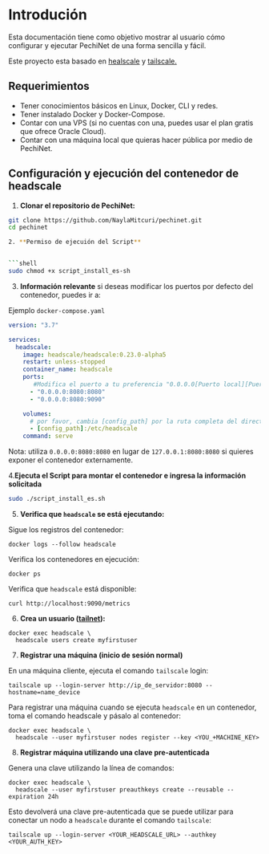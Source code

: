 # Introdución

Esta documentación tiene como objetivo mostrar al usuario cómo configurar y ejecutar PechiNet de una forma sencilla y fácil.

Este proyecto esta basado en [healscale](https://github.com/juanfont/headscale/blob/main/docs/running-headscale-container.md) y [tailscale.](https://tailscale.com/)

## Requerimientos

- Tener conocimientos básicos en Linux, Docker, CLI y redes.
- Tener instalado Docker y Docker-Compose.
- Contar con una VPS (si no cuentas con una, puedes usar el plan gratis que ofrece Oracle Cloud).
- Contar con una máquina local que quieras hacer pública por medio de PechiNet.

## Configuración y ejecución del contenedor de headscale

1. **Clonar el repositorio de PechiNet:**

  ```bash
  git clone https://github.com/NaylaMitcuri/pechinet.git
  cd pechinet

2. **Permiso de ejecuión del Script**


```shell
sudo chmod +x script_install_es-sh

```

3. **Información relevante** si deseas modificar los puertos por defecto del contenedor, puedes ir a:


Ejemplo `docker-compose.yaml`

```yaml
version: "3.7"

services:
  headscale:
    image: headscale/headscale:0.23.0-alpha5
    restart: unless-stopped
    container_name: headscale
    ports:
       #Modifica el puerto a tu preferencia "0.0.0.0[Puerto local][Puerto de Docker]"
      - "0.0.0.0:8080:8080"
      - "0.0.0.0:8080:9090"

    volumes:
      # por favor, cambia [config_path] por la ruta completa del directorio de configuración recién creado
      - [config_path]:/etc/headscale
    command: serve

```
Nota: utiliza `0.0.0.0:8080:8080` en lugar de `127.0.0.1:8080:8080` si quieres exponer el contenedor externamente.

4.**Ejecuta el Script para montar el contenedor e ingresa la información solicitada**

```bash
sudo ./script_install_es.sh
```

5. **Verifica que `headscale` se está ejecutando:**

Sigue los registros del contenedor:

```shell
docker logs --follow headscale
```

Verifica los contenedores en ejecución:

```shell
docker ps
```

Verifica que `headscale` está disponible:

```shell
curl http://localhost:9090/metrics
```

6. **Crea un usuario ([tailnet](https://tailscale.com/kb/1136/tailnet/)):**

```shell
docker exec headscale \
  headscale users create myfirstuser
```

7. **Registrar una máquina (inicio de sesión normal)**

En una máquina cliente, ejecuta el comando `tailscale` login:

```shell
tailscale up --login-server http://ip_de_servidor:8080 --hostname=name_device
```

Para registrar una máquina cuando se ejecuta `headscale` en un contenedor, toma el comando headscale y pásalo al contenedor:

```shell
docker exec headscale \
  headscale --user myfirstuser nodes register --key <YOU_+MACHINE_KEY>
```

8. **Registrar máquina utilizando una clave pre-autenticada**

Genera una clave utilizando la línea de comandos:

```shell
docker exec headscale \
  headscale --user myfirstuser preauthkeys create --reusable --expiration 24h
```

Esto devolverá una clave pre-autenticada que se puede utilizar para conectar un nodo a `headscale` durante el comando `tailscale`:

```shell
tailscale up --login-server <YOUR_HEADSCALE_URL> --authkey <YOUR_AUTH_KEY>
```

